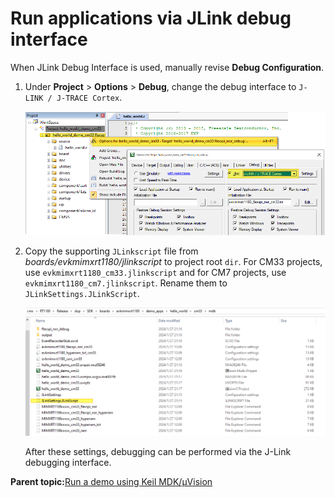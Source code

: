# Run applications via JLink debug interface

When JLink Debug Interface is used, manually revise **Debug Configuration**.

1.  Under **Project** \> **Options** \> **Debug**, change the debug interface to `J-LINK / J-TRACE Cortex`.

    ![](../images/keil_run_applications_via_JLink_debug_interface.png " Change KEIL debugging interface")

2.  Copy the supporting `JLinkscript` file from *boards/evkmimxrt1180/jlinkscript* to project root `dir`. For CM33 projects, use `evkmimxrt1180_cm33.jlinkscript` and for CM7 projects, use `evkmimxrt1180_cm7.jlinkscript`. Rename them to `JLinkSettings.JLinkScript`.

    ![](../images/keil_run_applications_via_JLink_debug_interface1.png "Rename supporting JLinkscript")

    After these settings, debugging can be performed via the J-Link debugging interface.


**Parent topic:**[Run a demo using Keil MDK/μVision](../topics/run_a_demo_using_keil_mdk_vision.md)

